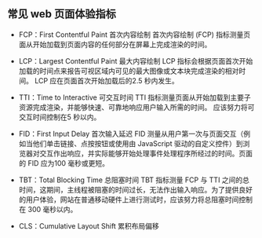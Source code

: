 ## 常见 web 页面体验指标

- FCP：First Contentful Paint 首次内容绘制
首次内容绘制 (FCP) 指标测量页面从开始加载到页面内容的任何部分在屏幕上完成渲染的时间。

- LCP：Largest Contentful Paint 最大内容绘制
LCP 指标会根据页面首次开始加载的时间点来报告可视区域内可见的最大图像或文本块完成渲染的相对时间。
LCP 应在页面首次开始加载后的2.5 秒内发生。

- TTI：Time to Interactive 可交互时间
TTI 指标测量页面从开始加载到主要子资源完成渲染，并能够快速、可靠地响应用户输入所需的时间。
应该努力将可交互时间控制在5 秒以内。

- FID：First Input Delay 首次输入延迟
FID 测量从用户第一次与页面交互（例如当他们单击链接、点按按钮或使用由 JavaScript 驱动的自定义控件）到浏览器对交互作出响应，并实际能够开始处理事件处理程序所经过的时间。页面的 FID 应为100 毫秒或更短。

- TBT：Total Blocking Time 总阻塞时间
TBT 指标测量 FCP 与 TTI 之间的总时间，这期间，主线程被阻塞的时间过长，无法作出输入响应。为了提供良好的用户体验，网站在普通移动硬件上进行测试时，应该努力将总阻塞时间控制在 300 毫秒以内。

- CLS：Cumulative Layout Shift 累积布局偏移
  
